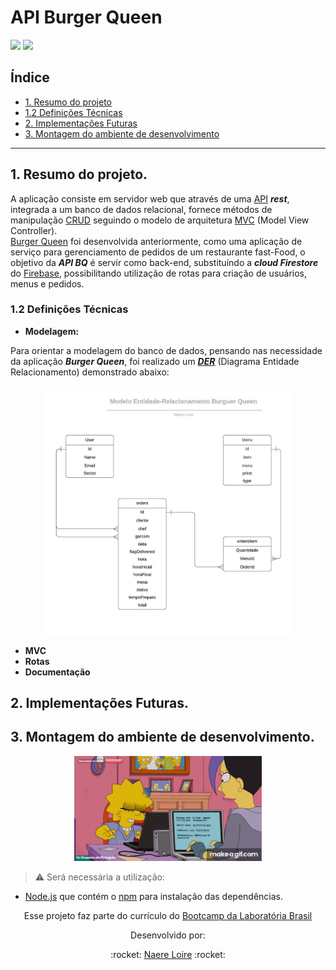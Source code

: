 # API Burger Queen

![](https://img.shields.io/github/languages/top/naereloire/SAP004-burger-queen-api?color=green&label=javascript%20&style=for-the-badge)
![](https://img.shields.io/github/languages/top/naereloire/SAP004-burger-queen-api?color=green&label=node.js&style=for-the-badge)

## Índice

* [1. Resumo do projeto](#1-resumo-do-projeto)
* [1.2 Definições Técnicas](#1.2-definicoes-tecnicas)
* [2. Implementações Futuras](#2-implementacoes-futuras)
* [3. Montagem do ambiente de desenvolvimento](#4-montagem-do-ambiente-de-desenvolvimento)

---

## 1. Resumo do projeto.

A aplicação consiste em servidor web que através de uma  [API](https://medium.com/@rullyalves/o-que-s%C3%A3o-apis-e-requisi%C3%A7%C3%B5es-http-919238f48206) **_rest_**, integrada a um banco de dados relacional, fornece métodos de manipulação [CRUD](https://www.codecademy.com/articles/what-is-crud) seguindo o modelo de arquitetura [MVC](https://www.profissionaisti.com.br/o-conceito-e-as-duvidas-sobre-o-mvc/) (Model View Controller).  
[Burger Queen](https://github.com/naereloire/SAP004-burger-queen) foi desenvolvida anteriormente, como uma aplicação de serviço para gerenciamento de pedidos de um restaurante fast-Food, o objetivo da **_API BQ_** é servir como back-end, substituíndo a **_cloud Firestore_** do [Firebase](https://firebase.google.com/?hl=pt-br&gclid=EAIaIQobChMI1sfkkZ7T6wIVk4aRCh399gXrEAAYASAAEgJ9p_D_BwE), possibilitando utilização de rotas para criação de usuários, menus e pedidos.

### 1.2 Definições Técnicas

* **Modelagem:**

Para orientar a modelagem do banco de dados, pensando nas necessidade da aplicação **_Burger Queen_**, foi realizado um [**_DER_**](https://medium.com/@mauriciogeneroso/banco-de-dados-diagrama-entidade-x-relacionamento-der-5ce497d930db) (Diagrama Entidade Relacionamento) demonstrado abaixo:
<p align="center">
<img src="./imgs/modeloER.jpg" width="400" heigth="400" >
</p>

* **MVC**
* **Rotas**
* **Documentação**

## 2. Implementações Futuras.

## 3. Montagem do ambiente de desenvolvimento.

<p align="center">
<img src="./imgs/lisaCoder.gif" width="300" heigth="300"> 
</p>

> :warning: Será necessária a utilização:

* [Node.js](https://nodejs.org/) que contém o [npm](https://docs.npmjs.com/) para instalação das dependências.

<p align="center">
Esse projeto faz parte do currículo do <a href="https://www.laboratoria.la/br">Bootcamp da Laboratória Brasil</a>
</p>

<p align="center">
Desenvolvido por: 
<p/>

<p align="center">
:rocket:
 <a href="https://github.com/naereloire">Naere Loire</a> :rocket:
<p/>
